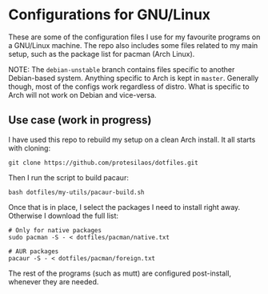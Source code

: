 # Configurations for GNU/Linux

These are some of the configuration files I use for my favourite programs on a GNU/Linux machine. The repo also includes some files related to my main setup, such as the package list for pacman (Arch Linux).

NOTE: The `debian-unstable` branch contains files specific to another Debian-based system. Anything specific to Arch is kept in `master`. Generally though, most of the configs work regardless of distro. What is specific to Arch will not work on Debian and vice-versa.

## Use case (work in progress)

I have used this repo to rebuild my setup on a clean Arch install. It all starts with cloning:

```shell
git clone https://github.com/protesilaos/dotfiles.git
```

Then I run the script to build pacaur:

```shell
bash dotfiles/my-utils/pacaur-build.sh
```

Once that is in place, I select the packages I need to install right away. Otherwise I download the full list:

```shell
# Only for native packages
sudo pacman -S - < dotfiles/pacman/native.txt

# AUR packages
pacaur -S - < dotfiles/pacman/foreign.txt
```

The rest of the programs (such as mutt) are configured post-install, whenever they are needed.
